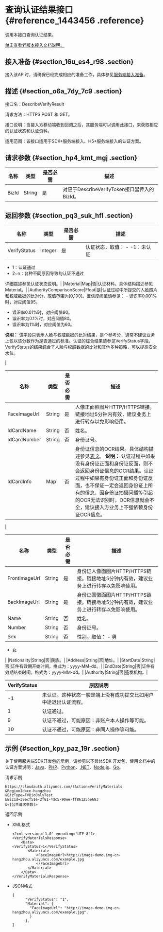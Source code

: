 # 查询认证结果接口 {#reference_1443456 .reference}

调用本接口查询认证结果。

[单击查看老版本接入文档说明。](../../../../cn.zh-CN/老系统文档说明/老版本接入文档说明.md#)

## 接入准备 {#section_16u_es4_r98 .section}

接入该API时，请确保已经完成相应的准备工作，具体参见[服务端接入准备](cn.zh-CN/活体人脸验证/集成指南/服务端接入/服务端接入准备.md#)。

## 描述 {#section_o6a_7dy_7c9 .section}

接口名：DescribeVerifyResult

请求方法：HTTPS POST 和 GET。

接口说明：当接入方移动端收到回调之后，其服务端可以调用此接口，来获取相应的认证状态和认证资料。

适用范围：该接口适用于SDK+服务端接入、H5+服务端接入的认证方案。

## 请求参数 {#section_hp4_kmt_mgj .section}

|名称|类型|是否必需|描述|
|--|--|----|--|
|BizId|String|是|对应于DescribeVerifyToken接口里传入的BizId。|

## 返回参数 {#section_pq3_suk_hfl .section}

|名称|类型|是否必需|描述|
|--|--|----|--|
|VerifyStatus|Integer|是|认证状态，取值： -   -1：未认证
-   1：认证通过
-   2~n：各种不同原因导致的认证不通过

 详细描述参见认证状态说明。|
|Material|Map|否|认证材料。具体结构描述参见Material。|
|AuthorityComparisonScore|Float|是|认证过程中所提交的人脸照片和权威数据的比对分，取值范围为\[0,100\]。置信度阈值请参见： -   误识率0.001%时，对应阈值95。
-   误识率0.01%时，对应阈值90。
-   误识率为0.1%时，对应阈值80。
-   误识率为1%时，对应阈值为60。

 **说明：** 该字段只表示人脸与权威数据的比对结果，是个参考分，通常不建议业务上仅以该分数作为是否通过的标准。认证的综合结果请参见VerifyStatus字段。VerifyStatus的结果综合了人脸与权威数据的比对和其他多种策略，可以提高安全水位。

 |

|名称|类型|是否必需|描述|
|--|--|----|--|
|FaceImageUrl|String|是|人像正面照图片HTTP/HTTPS链接。链接地址5分钟内有效，建议业务上进行转存以免影响使用。|
|IdCardName|String|否|姓名。|
|IdCardNumber|String|否|身份证号。|
|IdCardInfo|Map|否|身份证信息的OCR结果。具体结构描述参见[表 2](#IdCardInfo)。 **说明：** 认证过程中如果没有身份证正面和身份证反面，则不会返回身份证信息的OCR结果。认证过程中如果有身份证正面和身份证反面，也不保证一定会返回身份证上所有的信息，因身份证拍摄问题等引起的OCR无法识别时，OCR信息就会不全，建议接入方业务上不强依赖身份证OCR信息。

 |

|名称|类型|是否必需|描述|
|--|--|----|--|
|FrontImageUrl|String|是|身份证人像面图片HTTP/HTTPS链接。链接地址5分钟内有效，建议业务上进行转存以免影响使用。|
|BackImageUrl|String|是|身份证国徽面图片HTTP/HTTPS链接。链接地址5分钟内有效，建议业务上进行转存以免影响使用。|
|Name|String|否|姓名。|
|Number|String|否|身份证号。|
|Sex|String|否|性别。取值： -   男
-   女

 |
|Nationality|String|否|民族。|
|Address|String|否|地址。|
|StartDate|String|否|证件有效期开始时间。格式为：yyyy-MM-dd。|
|EndDate|String|否|证件有效期结束时间。格式为：yyyy-MM-dd。|
|Authority|String|否|签发机构。|

|VerifyStatus|原因说明|
|------------|----|
|-1|未认证。这种状态一般是端上没有成功提交比如用户中途退出认证流程。|
|1|认证通过。|
|9|认证不通过，可能原因：非账户本人操作等可能。|
|10|认证不通过，可能原因：非同人操作等可能。|

## 示例 {#section_kpy_paz_19r .section}

关于使用服务端SDK开发包的示例，请参见以下具体SDK 开发包，使用文档中的认证方案说明：[Java](https://help.aliyun.com/document_detail/128353.html)、[PHP](https://help.aliyun.com/document_detail/128354.html)、[Python](https://help.aliyun.com/document_detail/128355.html)、[.NET](https://help.aliyun.com/document_detail/128356.html)、[Node.js](https://help.aliyun.com/document_detail/128357.html)、[Go](https://help.aliyun.com/document_detail/128358.html)。

请求示例

``` {#codeblock_djr_o7k_646}
https://cloudauth.aliyuncs.com/?Action=VerifyMaterials
&RegionId=cn-hangzhou
&BizType=FVBioOnlyTest
&BizId=39ecf51e-2f81-4dc5-90ee-ff86125be683
&<[公共请求参数]>
```

返回示例

-   XML格式

    ``` {#codeblock_jg8_c40_k40}
    <?xml version='1.0' encoding='UTF-8'?>
    <VerifyMaterialsResponse>
        <Data>
    <VerifyStatus>1</VerifyStatus>
           <Material>
               <FaceImageUrl>http://image-demo.img-cn-hangzhou.aliyuncs.com/example.jpg
               </FaceImageUrl>     
           </Material>
        </Data>
    </VerifyMaterialsResponse>
    ```

-   JSON格式

    ``` {#codeblock_isw_o5k_8qo}
    {
          "VerifyStatus": "1",
          "Material": {
            "FaceImageUrl": "http://image-demo.img-cn-hangzhou.aliyuncs.com/example.jpg",
            }
          },
    }
    ```


